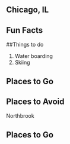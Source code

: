 ## Chicago, IL

## Fun Facts
  
##Things to do 
  1) Water boarding
  2) Skiing
  
## Places to Go

## Places to Avoid
 
   Northbrook
 ## Places to Go
  
